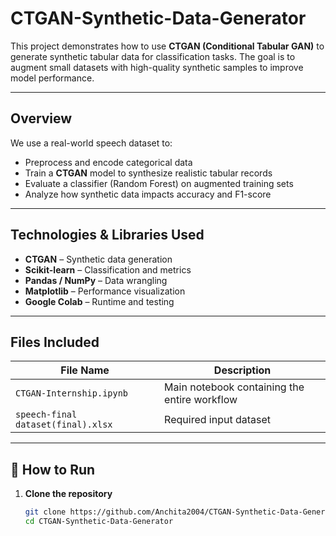 # CTGAN-Synthetic-Data-Generator

This project demonstrates how to use **CTGAN (Conditional Tabular GAN)** to generate synthetic tabular data for classification tasks. The goal is to augment small datasets with high-quality synthetic samples to improve model performance.

---

## Overview

We use a real-world speech dataset to:

- Preprocess and encode categorical data
- Train a **CTGAN** model to synthesize realistic tabular records
- Evaluate a classifier (Random Forest) on augmented training sets
- Analyze how synthetic data impacts accuracy and F1-score

---

## Technologies & Libraries Used

- **CTGAN** – Synthetic data generation
- **Scikit-learn** – Classification and metrics
- **Pandas / NumPy** – Data wrangling
- **Matplotlib** – Performance visualization
- **Google Colab** – Runtime and testing

---

## Files Included

| File Name                          | Description                                  |
|------------------------------------|----------------------------------------------|
| `CTGAN-Internship.ipynb`           | Main notebook containing the entire workflow |
| `speech-final dataset(final).xlsx` | Required input dataset                       |

---

## 🚀 How to Run

1. **Clone the repository**
   ```bash
   git clone https://github.com/Anchita2004/CTGAN-Synthetic-Data-Generator.git
   cd CTGAN-Synthetic-Data-Generator
